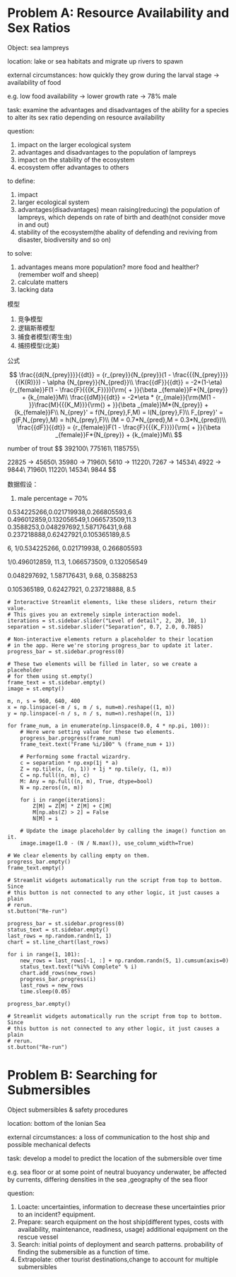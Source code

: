 # Problem A: Resource Availability and Sex Ratios

Object: sea lampreys

location: lake or sea habitats and migrate up rivers to spawn

external circumstances: how quickly they grow during the larval stage -> availability of food

e.g. low food availability -> lower growth rate -> 78% male


task: examine the advantages and disadvantages of the ability for a species to alter its sex ratio depending on resource availability

question:

1. impact on the larger ecological system
2. advantages and disadvantages to the population of lampreys
3. impact on the stability of the ecosystem
4. ecosystem offer advantages to others

to define:

1. impact
2. larger ecological system
3. advantages(disadvantages) mean raising(reducing) the population of lampreys, which depends on rate of birth and death(not consider move in and out)
4. stability of the ecosystem(the abality of defending and reviving from disaster, biodiversity and so on)

to solve:

1. advantages means more population? more food and healther?(remember wolf and sheep)
2. calculate matters
3. lacking data

模型

1. 竞争模型
2. 逻辑斯蒂模型
3. 捕食者模型(寄生虫)
4. 捕捞模型(北美)

公式

$$
\frac{{d{N_{prey}}}}{{dt}} = {r_{prey}}{N_{prey}}(1 - \frac{{{N_{prey}}}}{{K(R)}}) - \alpha {N_{prey}}{N_{pred}}\\
\frac{{dF}}{{dt}} = -2*(1-\eta){r_{female}}F(1 - \frac{F}{{{K_F}}}){\rm{ + }}{\beta _{female}}F*{N_{prey}} + {k_{male}}M\\
\frac{{dM}}{{dt}} = -2*\eta * {r_{male}}{\rm{M(1 - }}\frac{M}{{{K_M}}}{\rm{) + }}{\beta _{male}}M*{N_{prey}} + {k_{female}}F\\
N_{prey}' = f(N_{prey},F,M) = l(N_{prey},F)\\
F_{prey}' = g(F,N_{prey},M) = h(N_{prey},F)\\
(M = 0.7*N_{pred},M = 0.3*N_{pred})\\
\frac{{dF}}{{dt}} = {r_{female}}F(1 - \frac{F}{{{K_F}}}){\rm{ + }}{\beta _{female}}F*{N_{prey}} + {k_{male}}M\\
$$

number of trout 
$$
392100\\
775161\\
1185755\\

22825 -> 45650\\
35980 -> 71960\\ 
5610 -> 11220\\
7267 -> 14534\\
4922 -> 9844\\
71960\\ 
11220\\
14534\\
9844
$$

数据假设：


1. male percentage = 70%


0.534225266,0.021719938,0.266805593,6
0.496012859,0.132056549,1.066573509,11.3
0.3588253,0.048297692,1.587176431,9.68
0.237218888,0.62427921,0.105365189,8.5

6,	1/0.534225266,	0.021719938,	0.266805593

1/0.496012859,	11.3,	1.066573509,	0.132056549

0.048297692,	1.587176431,	9.68,	0.3588253

0.105365189,	0.62427921,	0.237218888,	8.5

~~~
# Interactive Streamlit elements, like these sliders, return their value.
# This gives you an extremely simple interaction model.
iterations = st.sidebar.slider("Level of detail", 2, 20, 10, 1)
separation = st.sidebar.slider("Separation", 0.7, 2.0, 0.7885)

# Non-interactive elements return a placeholder to their location
# in the app. Here we're storing progress_bar to update it later.
progress_bar = st.sidebar.progress(0)

# These two elements will be filled in later, so we create a placeholder
# for them using st.empty()
frame_text = st.sidebar.empty()
image = st.empty()

m, n, s = 960, 640, 400
x = np.linspace(-m / s, m / s, num=m).reshape((1, m))
y = np.linspace(-n / s, n / s, num=n).reshape((n, 1))

for frame_num, a in enumerate(np.linspace(0.0, 4 * np.pi, 100)):
    # Here were setting value for these two elements.
    progress_bar.progress(frame_num)
    frame_text.text("Frame %i/100" % (frame_num + 1))

    # Performing some fractal wizardry.
    c = separation * np.exp(1j * a)
    Z = np.tile(x, (n, 1)) + 1j * np.tile(y, (1, m))
    C = np.full((n, m), c)
    M: Any = np.full((n, m), True, dtype=bool)
    N = np.zeros((n, m))

    for i in range(iterations):
        Z[M] = Z[M] * Z[M] + C[M]
        M[np.abs(Z) > 2] = False
        N[M] = i

    # Update the image placeholder by calling the image() function on it.
    image.image(1.0 - (N / N.max()), use_column_width=True)

# We clear elements by calling empty on them.
progress_bar.empty()
frame_text.empty()

# Streamlit widgets automatically run the script from top to bottom. Since
# this button is not connected to any other logic, it just causes a plain
# rerun.
st.button("Re-run")
~~~

~~~
progress_bar = st.sidebar.progress(0)
status_text = st.sidebar.empty()
last_rows = np.random.randn(1, 1)
chart = st.line_chart(last_rows)

for i in range(1, 101):
    new_rows = last_rows[-1, :] + np.random.randn(5, 1).cumsum(axis=0)
    status_text.text("%i%% Complete" % i)
    chart.add_rows(new_rows)
    progress_bar.progress(i)
    last_rows = new_rows
    time.sleep(0.05)

progress_bar.empty()

# Streamlit widgets automatically run the script from top to bottom. Since
# this button is not connected to any other logic, it just causes a plain
# rerun.
st.button("Re-run")
~~~

# Problem B: Searching for Submersibles

Object submersibles & safety procedures

location: bottom of the Ionian Sea

external circumstances: a loss of communication to the host ship and possible mechanical defects

task: develop a model to predict the location of the submersible over time

e.g. sea floor or at some point of neutral buoyancy underwater, be affected by currents, differing densities in the sea  ,geography of the sea floor

question:

1. Loacte: uncertainties, information to decrease these uncertainties prior to an incident? equipment.
2. Prepare: search equipment on the host ship(different types, costs with availability, maintenance, readiness, usage) additional equipment on the rescue vessel
3. Search: initial points of deployment and search patterns. probability of finding the submersible as a function of time.
4. Extrapolate: other tourist destinations,change to account for multiple submersibles